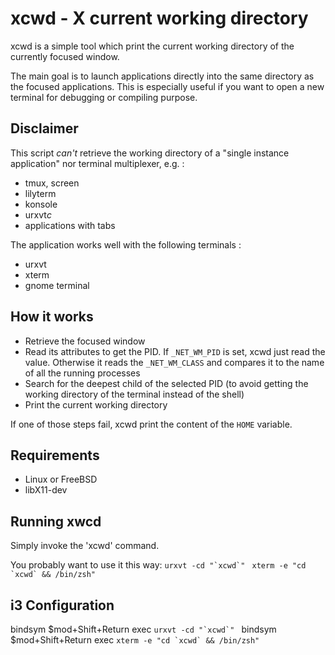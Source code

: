 xcwd - X current working directory
==================================
xcwd is a simple tool which print the current working directory of the
currently focused window.

The main goal is to launch applications directly into the same directory
as the focused applications. This is especially useful if you want to open
a new terminal for debugging or compiling purpose.

Disclaimer
----------
This script *can't* retrieve the working directory of a "single instance
application" nor terminal multiplexer, e.g. :
  - tmux, screen
  - lilyterm
  - konsole
  - urxvt*c*
  - applications with tabs

The application works well with the following terminals :
  - urxvt
  - xterm
  - gnome terminal

How it works
------------
  - Retrieve the focused window
  - Read its attributes to get the PID. If `_NET_WM_PID` is set, xcwd just
    read the value. Otherwise it reads the `_NET_WM_CLASS` and compares it to
    the name of all the running processes
  - Search for the deepest child of the selected PID (to avoid getting the
    working directory of the terminal instead of the shell)
  - Print the current working directory

If one of those steps fail, xcwd print the content of the `HOME` variable.

Requirements
------------
  - Linux or FreeBSD
  - libX11-dev

Running xwcd
------------
Simply invoke the 'xcwd' command.

You probably want to use it this way:
    ``urxvt -cd "`xcwd`" ``
    ``xterm -e "cd `xcwd` && /bin/zsh"``

i3 Configuration
----------------
bindsym $mod+Shift+Return exec ``urxvt -cd "`xcwd`" ``
bindsym $mod+Shift+Return exec ``xterm -e "cd `xcwd` && /bin/zsh"``
